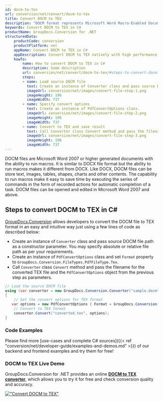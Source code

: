 ```yaml
---
id: docm-to-tex
url: conversion/net/convert/docm-to-tex
title: Convert DOCM to TEX
description: "DOCM format represents Microsoft Word Macro-Enabled Document with .docm extension. Learn how to convert DOCM to TEX file programmatically in C# language using GroupDocs.Conversion for .NET library."
keywords: Convert DOCM to TEX in C#
productName: GroupDocs.Conversion for .NET
structuredData:
    productCode: conversion
    productPlatform: net
    appName: Convert DOCM to TEX in C#
    appDescription: Convert DOCM to TEX natively with high performance using C# language and server side GroupDocs.Conversion for .NET APIs, without the use of any software like Microsoft or Open Office.
    howTo:
        name: How to convert DOCM to TEX in C# 
        description: Some description
        url: conversion/net/convert/docm-to-tex/#steps-to-convert-docm-to-tex-in-c
        steps:
        - name: Load source DOCM file 
          text: Create an instance of Converter class and pass source DOCM file path as a constructor parameter. You may specify absolute or relative file path as per your requirements. 
          imageUrl: conversion/net/images/convert-file-step-1.png
          imageHeight: 196
          imageWidth: 737
        - name: Specify convert options 
          text: Create an instance of PdfConvertOptions class.
          imageUrl: conversion/net/images/convert-file-step-2.png
          imageHeight: 196
          imageWidth: 737
        - name: Convert to TEX and save result 
          text: Call Converter class Convert method and pass the filename for the converted HTML file and the PdfConvertOptions object from the previous step as parameters.
          imageUrl: conversion/net/images/convert-file-step-3.png
          imageHeight: 196
          imageWidth: 737
---
```


DOCM files are Microsoft Word 2007 or higher generated documents with the ability to run macros. It is similar to DOCX file format but the ability to run macros makes it different from DOCX. Like DOCX, DOCM files can be store text, images, tables, shapes, charts and other contents. The capability to run macros make it easy to save time by executing the series of commands in the form of recorded actions for automatic completion of a task. DOCM files can be opened and edited in Microsoft Word 2007 and above.

## Steps to convert DOCM to TEX in C#

[GroupDocs.Conversion](https://products.groupdocs.com/conversion/net) allows developers to convert the DOCM file to TEX format in an easy and intuitive way just using a few lines of code as described below:

* Create an instance of `Converter` class and pass source DOCM file path as a constructor parameter. You may specify absolute or relative file path as per your requirements. 
* Create an instance of `PdfConvertOptions` class and set `Format` property to `GroupDocs.Conversion.FileTypes.PdfFileType.Tex`.
* Call `Converter` class `Convert` method and pass the filename for the converted TEX file and the `PdfConvertOptions` object from the previous step as parameters.

```csharp
// Load the source DOCM file
using (var converter = new GroupDocs.Conversion.Converter("sample.docm"))
{
    // Set the convert options for TEX format
   var options = new PdfConvertOptions { Format = GroupDocs.Conversion.FileTypes.PdfFileType.Tex };
    // Convert to TEX format
    converter.Convert("converted.tex", options);
}
```

### Code Examples

Please find more [use-cases and complete C# sources]({{< ref "conversion/net/developer-guide/examples-and-demos.md" >}}) of our backend and frontend examples and try them for free!

### DOCM to TEX Live Demo

GroupDocs.Conversion for .NET provides an online [**DOCM to TEX converter**](https://products.groupdocs.app/conversion/docm-to-tex), which allows you to try it for free and check conversion quality and accuracy.

[!["Convert DOCM to TEX"](conversion/net/images/convert-to-tex/convert-docm-to-tex.png)](https://products.groupdocs.app/conversion/docm-to-tex)